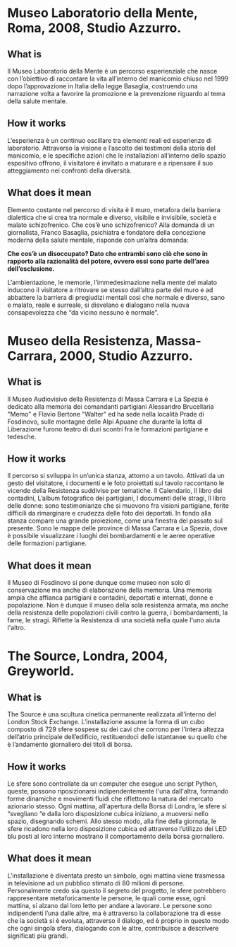# Museo Laboratorio della Mente, Roma, 2008, Studio Azzurro.

## What is

Il Museo Laboratorio della Mente è un percorso esperienziale che nasce con l’obiettivo di raccontare la vita all’interno del manicomio chiuso nel 1999 dopo l’approvazione in Italia della legge Basaglia, costruendo una narrazione volta a favorire la promozione e la prevenzione riguardo al tema della salute mentale.

## How it works

L’esperienza è un continuo oscillare tra elementi reali ed esperienze di laboratorio. Attraverso la visione e l’ascolto dei testimoni della storia del manicomio, e le specifiche azioni che le installazioni all’interno dello spazio espositivo offrono, il visitatore è invitato a maturare e a ripensare il suo atteggiamento nei confronti della diversità.

## What does it mean

Elemento costante nel percorso di visita è il muro, metafora della barriera dialettica che si crea tra normale e diverso, visibile e invisibile, società e malato schizofrenico. Che cos’è uno schizofrenico? Alla domanda di un giornalista, Franco Basaglia, psichiatra e fondatore della concezione moderna della salute mentale, risponde con un’altra domanda:

**Che cos’è un disoccupato? Dato che entrambi sono ciò che sono in rapporto alla razionalità del potere, ovvero essi sono parte dell’area dell’esclusione.**

L’ambientazione, le memorie, l’immedesimazione nella mente del malato inducono il visitatore a ritrovare se stesso dall’altra parte del muro e ad abbattere la barriera di pregiudizi mentali così che normale e diverso, sano e malato, reale e surreale, si disvelano e dialogano nella nuova consapevolezza che “da vicino nessuno è normale”.



# Museo della Resistenza, Massa-Carrara, 2000, Studio Azzurro.

## What is

Il Museo Audiovisivo della Resistenza di Massa Carrara e La Spezia è dedicato alla memoria dei comandanti partigiani Alessandro Brucellaria "Memo" e Flavio Bertone "Walter" ed ha sede nella località Prade di Fosdinovo, sulle montagne delle Alpi Apuane che durante la lotta di Liberazione furono teatro di duri scontri fra le formazioni partigiane e tedesche.

## How it works

Il percorso si sviluppa in un’unica stanza, attorno a un tavolo. Attivati da un gesto del visitatore, i documenti e le foto proiettati sul tavolo raccontano le vicende della Resistenza suddivise per tematiche. Il Calendario, Il libro dei contadini, L’album fotografico dei partigiani, I documenti delle stragi, Il libro delle donne: sono testimonianze che si muovono fra visioni partigiane, ferite difficili da rimarginare e crudezza delle foto dei deportati. In fondo alla stanza compare una grande proiezione, come una finestra del passato sul presente. Sono le mappe delle province di Massa Carrara e La Spezia, dove è possibile visualizzare i luoghi dei bombardamenti e le aeree operative delle formazioni partigiane.

## What does it mean

Il Museo di Fosdinovo si pone dunque come museo non solo di conservazione ma anche di elaborazione della memoria. Una memoria ampia che affianca partigiani e contadini, deportati e internati, donne e popolazione. Non è dunque il museo della sola resistenza armata, ma anche della resistenza delle popolazioni civili contro la guerra, i bombardamenti, la fame, le stragi. Riflette la Resistenza di una società nella quale l'uno aiuta l'altro.



# The Source, Londra, 2004, Greyworld.

## What is

The Source è una scultura cinetica permanente realizzata all’interno del London Stock Exchange. L’installazione assume la forma di un cubo composto di 729 sfere sospese su dei cavi che corrono per l’intera altezza dell’atrio principale dell’edificio, restituendoci delle istantanee su quello che è l’andamento giornaliero dei titoli di borsa.

## How it works

Le sfere sono controllate da un computer che esegue uno script Python, queste, possono riposizionarsi indipendentemente l'una dall'altra, formando forme dinamiche e movimenti fluidi che riflettono la natura del mercato azionario stesso. Ogni mattina, all'apertura della Borsa di Londra, le sfere si “svegliano “e dalla loro disposizione cubica iniziano, a muoversi nello spazio, disegnando schemi. Allo stesso modo, alla fine della giornata, le sfere ricadono nella loro disposizione cubica ed attraverso l’utilizzo dei LED blu posti al loro interno mostrano il comportamento della borsa giornaliero.

## What does it mean

L’installazione è diventata presto un simbolo, ogni mattina viene trasmessa in televisione ad un pubblico stimato di 80 milioni di persone. Personalmente credo sia questo il segreto del progetto, le sfere potrebbero rappresentare metaforicamente le persone, le quali come esse, ogni mattina, si alzano dal loro letto per andare a lavorare. Le persone sono indipendenti l’una dalle altre, ma è attraverso la collaborazione tra di esse che la società si è evoluta, attraverso il dialogo, ed è proprio in questo modo che ogni singola sfera, dialogando con le altre, contribuisce a descrivere significati più grandi.
